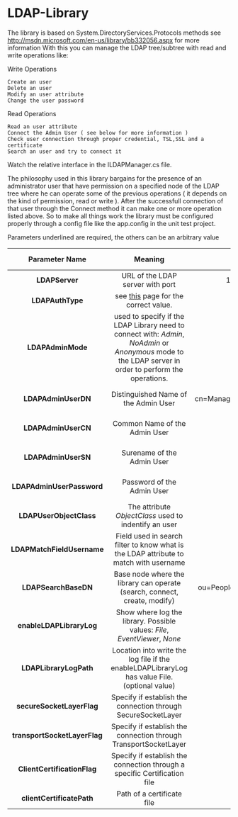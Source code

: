 LDAP-Library
============


The library is based on System.DirectoryServices.Protocols methods see http://msdn.microsoft.com/en-us/library/bb332056.aspx for more information
With this you can manage the LDAP tree/subtree with read and write operations like:

Write Operations

    Create an user
    Delete an user
    Modify an user attribute
    Change the user password

Read Operations

    Read an user attribute
    Connect the Admin User ( see below for more information )
    Check user connection through proper credential, TSL,SSL and a certificate
    Search an user and try to connect it 

Watch the relative interface in the ILDAPManager.cs file.

The philosophy used in this library bargains for the presence of an administrator user that have permission on a specified node of the LDAP tree where he can operate some of the previous operations ( it depends on the kind of permission, read or write ). After the successfull connection of that user through the Connect method it can make one or more operation listed above.
So to make all things work the library must be configured properly through a config file like the app.config in the unit test project.

Parameters underlined are required, the others can be an arbitrary value

|        Parameter Name        |                                                                         Meaning                                                                         |           Example           | Optional Value                                       | Default Value |
|:----------------------------:|:-------------------------------------------------------------------------------------------------------------------------------------------------------:|:---------------------------:|------------------------------------------------------|---------------|
|        **LDAPServer**        | URL of the LDAP server with port                                                                                                                        |        127.0.0.1:389        | No                                                   |               |
|       **LDAPAuthType**       | see [this](http://msdn.microsoft.com/it-it/library/system.directoryservices.protocols.authtype.aspx) page for the correct value.                        |            Basic            | No                                                   |               |
|       **LDAPAdminMode**      | used to specify if the LDAP Library need to connect with: *Admin*, *NoAdmin* or *Anonymous* mode to the LDAP server in order to perform the operations. |            Admin            | No                                                   |               |
|      **LDAPAdminUserDN**     | Distinguished Name of the Admin User                                                                                                                    | cn=Manager,dc=maxcrc,dc=com | No, if the *LDAPAdminMode* in *Admin*. Yes Otherwise |               |
|      **LDAPAdminUserCN**     | Common Name of the Admin User                                                                                                                           |           Manager           | No, if the *LDAPAdminMode* in *Admin*. Yes Otherwise |               |
|      **LDAPAdminUserSN**     | Surename of the Admin User                                                                                                                              |             Cool            | No, if the *LDAPAdminMode* in *Admin*. Yes Otherwise |               |
|   **LDAPAdminUserPassword**  | Password of the Admin User                                                                                                                              |            secret           | No, if the *LDAPAdminMode* in *Admin*. Yes Otherwise |               |
|    **LDAPUserObjectClass**   | The attribute *ObjectClass* used to indentify an user                                                                                                   |            person           | Requested only in the Full Library Constructor       | person        |
|  **LDAPMatchFieldUsername**  | Field used in search filter to know what is the LDAP attribute to match with username                                                                   |              cn             | Requested only in the Full Library Constructor       | cn            |
|     **LDAPSearchBaseDN**     | Base node where the library can operate (search, connect, create, modify)                                                                               |  ou=People,dc=maxcrc,dc=com | No                                                   |               |
|   **enableLDAPLibraryLog**   | Show where log the library. Possible values: *File*, *EventViewer*, *None*                                                                              |             File            | No                                                   |               |
|    **LDAPLibraryLogPath**    | Location into write the log file if the enableLDAPLibraryLog has value File. (optional value)                                                           |           C:\.....          | No, if theenableLDAPLibraryLog is *File*             |               |
|   **secureSocketLayerFlag**  | Specify if establish the connection through SecureSocketLayer                                                                                           |             true            | Requested only in the Full Library Constructor       | false         |
| **transportSocketLayerFlag** | Specify if establish the connection through TransportSocketLayer                                                                                        |             true            | Requested only in the Full Library Constructor       | false         |
|  **ClientCertificationFlag** | Specify if establish the connection through a specific Certification file                                                                               |             true            | Requested only in the Full Library Constructor       | false         |
|   **clientCertificatePath**  | Path of a certificate file                                                                                                                              |          C:\......          | Requested only in the Full Library Constructor       | ""            |
